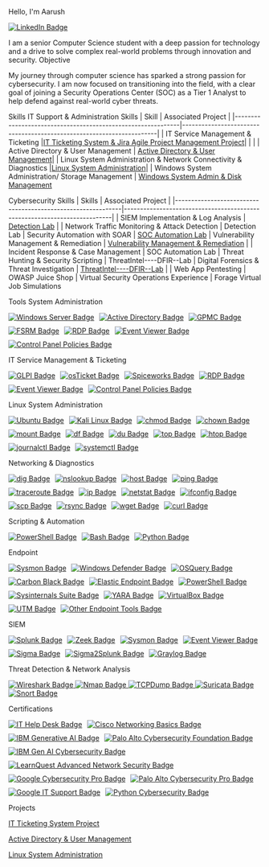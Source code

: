 Hello, I'm Aarush

<a href="https://www.linkedin.com/in/aarush-nepali-391320329/" target="_blank">
  <img src="https://img.shields.io/badge/-LinkedIn-blue?style=flat-square&logo=linkedin&logoColor=white" alt="LinkedIn Badge"/>
</a>

I am a senior Computer Science student with a deep passion for technology and a drive to solve complex real-world problems through innovation and security.
Objective

My journey through computer science has sparked a strong passion for cybersecurity. I am now focused on transitioning into the field, with a clear goal of joining a Security Operations Center (SOC) as a Tier 1 Analyst to help defend against real-world cyber threats.

Skills
IT Support & Administration Skills
| Skill                                                       | Associated Project                                                   | 
|-------------------------------------------------------------|----------------------------------------------------------------------|
| IT Service Management & Ticketing                           |<a href="https://github.com/ohhno961/IT-Ticketing-System-Project">IT Ticketing System & Jira Agile Project Management Project</a>|
|                                                             |
| Active Directory & User Management         | <a href="https://github.com/ohhno961/Active-Directory-User-Management">Active Directory & User Management</a>| 
| Linux System Administration & Network Connectivity & Diagnostics                               |<a href="https://github.com/ohhno961/Linux--System--Administration----Network--Diagnostics-Projects">Linux System Administration</a>|
| Windows System Administration/ Storage Management           | <a href="https://github.com/ohhno961/Windows-System-Administration-Storage-Management" target="_blank">Windows System Admin & Disk Management</a>


Cybersecurity Skills
| Skills                                                      | Associated Project                                                       |
|-------------------------------------------------------------|--------------------------------------------------------------------------|
| SIEM Implementation & Log Analysis                          | <a href="https://github.com/ohhno961/Detection---Lab/tree/main/SIEM%20Implementation%20%26%20Log%20Analysis">Detection Lab</a> |
| Network Traffic Monitoring & Attack Detection               | Detection Lab
| Security Automation with SOAR                               | <a href="https://github.com/ohhno961/SOC--Automation--Lab/tree/main/Security-%20Automation-%20with-%20SOAR" target="_blank">SOC Automation Lab</a>
| Vulnerability Management & Remediation                      | <a href="https://github.com/ohhno961/Vulnerability-Management-Remediation" target="_blank" rel="noopener noreferrer">Vulnerability Management & Remediation</a>                                      |
| Incident Response & Case Management                         | SOC Automation Lab
| Threat Hunting & Security Scripting                         | ThreatIntel----DFIR--Lab
| Digital Forensics & Threat Investigation                    | <a href="https://github.com/ohhno961/ThreatIntel----DFIR--Lab/tree/main/Digital%20Forensics%20%26%20Threat%20Investigation">ThreatIntel----DFIR--Lab</a> |
| Web App Pentesting                                          | OWASP Juice Shop
| Virtual Security Operations Experience                      | Forage Virtual Job Simulations   






Tools
System Administration
<div style="display: flex; flex-wrap: wrap; gap: 10px;">

  <!-- Windows Server Badge -->
  <a href="https://learn.microsoft.com/en-us/windows-server/" target="_blank" rel="noopener noreferrer">
    <img src="https://img.shields.io/badge/Windows%20Server-Infrastructure%20Management-blue" alt="Windows Server Badge">
  </a>

  <!-- Active Directory (AD) Badge -->
  <a href="https://learn.microsoft.com/en-us/windows-server/identity/active-directory-domain-services/" target="_blank" rel="noopener noreferrer">
    <img src="https://img.shields.io/badge/Active%20Directory-User%20%26%20Access%20Management-blueviolet" alt="Active Directory Badge">
  </a>

  <!-- Group Policy Management Console (GPMC) Badge -->
  <a href="https://learn.microsoft.com/en-us/windows-server/administration/windows-commands/gpmc" target="_blank" rel="noopener noreferrer">
    <img src="https://img.shields.io/badge/GPMC-Group%20Policy%20Management-teal" alt="GPMC Badge">
  </a>

  <!-- File Server Resource Manager (FSRM) Badge -->
  <a href="https://learn.microsoft.com/en-us/windows-server/storage/fsrm/file-server-resource-manager" target="_blank" rel="noopener noreferrer">
    <img src="https://img.shields.io/badge/FSRM-Quota%20%7C%20Screening%20%7C%20Storage%20Monitoring-darkgreen" alt="FSRM Badge">
  </a>

  <!-- Remote Desktop (RDP) Badge -->
  <a href="https://learn.microsoft.com/en-us/windows-server/remote/remote-desktop-services/welcome-to-rds" target="_blank" rel="noopener noreferrer">
    <img src="https://img.shields.io/badge/RDP-Remote%20Desktop%20Access-orange" alt="RDP Badge">
  </a>

  <!-- Event Viewer (again) Badge -->
  <a href="https://learn.microsoft.com/en-us/windows/security/threat-protection/auditing/event-viewer" target="_blank" rel="noopener noreferrer">
    <img src="https://img.shields.io/badge/Event%20Viewer-Windows%20Event%20Logs-lightgrey" alt="Event Viewer Badge">
  </a>

  <!-- Control Panel Access Policies Badge -->
  <a href="https://learn.microsoft.com/en-us/windows/security/threat-protection/security-policy-settings/restrict-access-to-control-panel-and-settings" target="_blank" rel="noopener noreferrer">
    <img src="https://img.shields.io/badge/Control%20Panel%20Policies-Access%20Restriction%20%7C%20Security-red" alt="Control Panel Policies Badge">
  </a>

</div>

IT Service Management & Ticketing
<div style="display: flex; flex-wrap: wrap; gap: 10px;">

  <!-- GLPI Badge -->
  <a href="https://glpi-project.org/" target="_blank" rel="noopener noreferrer">
    <img src="https://img.shields.io/badge/GLPI-Open%20Source%20ITSM-blue" alt="GLPI Badge">
  </a>

  <!-- osTicket Badge -->
  <a href="https://osticket.com/" target="_blank" rel="noopener noreferrer">
    <img src="https://img.shields.io/badge/osTicket-Lightweight%20Ticketing-orange" alt="osTicket Badge">
  </a>

  <!-- Spiceworks Badge -->
  <a href="https://www.spiceworks.com/it-tools/help-desk/" target="_blank" rel="noopener noreferrer">
    <img src="https://img.shields.io/badge/Spiceworks-AD%20Integrated%20Helpdesk-lightgrey" alt="Spiceworks Badge">
  </a>

  <!-- Remote Desktop (RDP) Badge -->
  <a href="https://learn.microsoft.com/en-us/windows-server/remote/remote-desktop-services/welcome-to-rds" target="_blank" rel="noopener noreferrer">
    <img src="https://img.shields.io/badge/RDP-Remote%20Support%20Access-green" alt="RDP Badge">
  </a>

  <!-- Event Viewer Badge -->
  <a href="https://learn.microsoft.com/en-us/windows/security/threat-protection/auditing/event-viewer" target="_blank" rel="noopener noreferrer">
    <img src="https://img.shields.io/badge/Event%20Viewer-Diagnostics%20%26%20Troubleshooting-lightblue" alt="Event Viewer Badge">
  </a>

  <!-- Control Panel Access Policies Badge -->
  <a href="https://learn.microsoft.com/en-us/windows/security/threat-protection/security-policy-settings/restrict-access-to-control-panel-and-settings" target="_blank" rel="noopener noreferrer">
    <img src="https://img.shields.io/badge/Control%20Panel%20Policies-Access%20Restriction-red" alt="Control Panel Policies Badge">
  </a>

</div>

Linux System Administration

<div style="display: flex; flex-wrap: wrap; gap: 10px;">

  <!-- Ubuntu Badge -->
  <a href="https://ubuntu.com/server/docs" target="_blank" rel="noopener noreferrer">
    <img src="https://img.shields.io/badge/Ubuntu-User%20%26%20Group%20Management-E95420" alt="Ubuntu Badge">
  </a>

  <!-- Kali Linux Badge -->
  <a href="https://www.kali.org/docs/" target="_blank" rel="noopener noreferrer">
    <img src="https://img.shields.io/badge/Kali%20Linux-CLI%20%7C%20Privilege%20Ops-557C94" alt="Kali Linux Badge">
  </a>

  <!-- chmod Badge -->
  <a href="https://man7.org/linux/man-pages/man1/chmod.1.html" target="_blank" rel="noopener noreferrer">
    <img src="https://img.shields.io/badge/chmod-File%20Permissions-darkgreen" alt="chmod Badge">
  </a>

  <!-- chown Badge -->
  <a href="https://man7.org/linux/man-pages/man1/chown.1.html" target="_blank" rel="noopener noreferrer">
    <img src="https://img.shields.io/badge/chown-File%20Ownership-green" alt="chown Badge">
  </a>

  <!-- mount Badge -->
  <a href="https://man7.org/linux/man-pages/man8/mount.8.html" target="_blank" rel="noopener noreferrer">
    <img src="https://img.shields.io/badge/mount-Device%20%7C%20File%20System%20Mounting-blue" alt="mount Badge">
  </a>

  <!-- df Badge -->
  <a href="https://man7.org/linux/man-pages/man1/df.1.html" target="_blank" rel="noopener noreferrer">
    <img src="https://img.shields.io/badge/df-Disk%20Usage%20Summary-lightblue" alt="df Badge">
  </a>

  <!-- du Badge -->
  <a href="https://man7.org/linux/man-pages/man1/du.1.html" target="_blank" rel="noopener noreferrer">
    <img src="https://img.shields.io/badge/du-Directory%20Space%20Usage-blueviolet" alt="du Badge">
  </a>

  <!-- top Badge -->
  <a href="https://man7.org/linux/man-pages/man1/top.1.html" target="_blank" rel="noopener noreferrer">
    <img src="https://img.shields.io/badge/top-Process%20Monitoring-lightgreen" alt="top Badge">
  </a>

  <!-- htop Badge -->
  <a href="https://htop.dev/" target="_blank" rel="noopener noreferrer">
    <img src="https://img.shields.io/badge/htop-Interactive%20System%20Monitor-yellowgreen" alt="htop Badge">
  </a>

  <!-- journalctl Badge -->
  <a href="https://man7.org/linux/man-pages/man1/journalctl.1.html" target="_blank" rel="noopener noreferrer">
    <img src="https://img.shields.io/badge/journalctl-Systemd%20Log%20Viewer-gray" alt="journalctl Badge">
  </a>

  <!-- systemctl Badge -->
  <a href="https://man7.org/linux/man-pages/man1/systemctl.1.html" target="_blank" rel="noopener noreferrer">
    <img src="https://img.shields.io/badge/systemctl-Service%20%7C%20Daemon%20Control-9cf" alt="systemctl Badge">
  </a>

</div>

Networking & Diagnostics

<div style="display: flex; flex-wrap: wrap; gap: 10px;">

  <!-- dig Badge -->
  <a href="https://man7.org/linux/man-pages/man1/dig.1.html" target="_blank" rel="noopener noreferrer">
    <img src="https://img.shields.io/badge/dig-DNS%20Query%20Tool-blue" alt="dig Badge">
  </a>

  <!-- nslookup Badge -->
  <a href="https://man7.org/linux/man-pages/man1/nslookup.1.html" target="_blank" rel="noopener noreferrer">
    <img src="https://img.shields.io/badge/nslookup-DNS%20Resolver-orange" alt="nslookup Badge">
  </a>

  <!-- host Badge -->
  <a href="https://man7.org/linux/man-pages/man1/host.1.html" target="_blank" rel="noopener noreferrer">
    <img src="https://img.shields.io/badge/host-DNS%20Lookup%20Tool-lightgrey" alt="host Badge">
  </a>

  <!-- ping Badge -->
  <a href="https://man7.org/linux/man-pages/man8/ping.8.html" target="_blank" rel="noopener noreferrer">
    <img src="https://img.shields.io/badge/ping-ICMP%20Reachability-green" alt="ping Badge">
  </a>

  <!-- traceroute Badge -->
  <a href="https://man7.org/linux/man-pages/man8/traceroute.8.html" target="_blank" rel="noopener noreferrer">
    <img src="https://img.shields.io/badge/traceroute-Network%20Path%20Mapping-yellow" alt="traceroute Badge">
  </a>

  <!-- ip Badge -->
  <a href="https://man7.org/linux/man-pages/man8/ip.8.html" target="_blank" rel="noopener noreferrer">
    <img src="https://img.shields.io/badge/ip-Network%20Interfaces%20%7C%20Routes-blueviolet" alt="ip Badge">
  </a>

  <!-- netstat Badge -->
  <a href="https://man7.org/linux/man-pages/man8/netstat.8.html" target="_blank" rel="noopener noreferrer">
    <img src="https://img.shields.io/badge/netstat-Port%20%26%20Connection%20Info-red" alt="netstat Badge">
  </a>

  <!-- ifconfig Badge -->
  <a href="https://man7.org/linux/man-pages/man8/ifconfig.8.html" target="_blank" rel="noopener noreferrer">
    <img src="https://img.shields.io/badge/ifconfig-Network%20Interface%20Config-cyan" alt="ifconfig Badge">
  </a>

  <!-- scp Badge -->
  <a href="https://man7.org/linux/man-pages/man1/scp.1.html" target="_blank" rel="noopener noreferrer">
    <img src="https://img.shields.io/badge/scp-Secure%20File%20Transfer-darkgreen" alt="scp Badge">
  </a>

  <!-- rsync Badge -->
  <a href="https://man7.org/linux/man-pages/man1/rsync.1.html" target="_blank" rel="noopener noreferrer">
    <img src="https://img.shields.io/badge/rsync-Efficient%20File%20Sync-lightgreen" alt="rsync Badge">
  </a>

  <!-- wget Badge -->
<a href="https://man7.org/linux/man-pages/man1/wget.1.html" target="_blank" rel="noopener noreferrer">
  <img src="https://img.shields.io/badge/wget-Downloader-blue" alt="wget Badge">
</a>


  <!-- curl Badge -->
  <a href="https://curl.se/docs/" target="_blank" rel="noopener noreferrer">
    <img src="https://img.shields.io/badge/curl-HTTP%2FS%20Request%20Tool-007acc" alt="curl Badge">
  </a>

</div>

Scripting & Automation 

<div style="display: flex; flex-wrap: wrap; gap: 10px;">

  <!-- PowerShell Badge -->
  <a href="https://learn.microsoft.com/en-us/powershell/" target="_blank" rel="noopener noreferrer">
    <img src="https://img.shields.io/badge/PowerShell-AD%20Automation-blue" alt="PowerShell Badge">
  </a>

  <!-- Bash Badge -->
  <a href="https://www.gnu.org/software/bash/manual/bash.html" target="_blank" rel="noopener noreferrer">
    <img src="https://img.shields.io/badge/Bash-Linux%20Scripting-yellow" alt="Bash Badge">
  </a>

  <!-- Python Badge -->
  <a href="https://www.python.org/doc/" target="_blank" rel="noopener noreferrer">
    <img src="https://img.shields.io/badge/Python-Log%20Parsing%20%26%20Automation-green" alt="Python Badge">
  </a>

</div>

  
Endpoint
<div style="display: flex; flex-wrap: wrap; gap: 10px;">

  <!-- Sysmon Badge -->
  <a href="https://learn.microsoft.com/en-us/sysinternals/downloads/sysmon" target="_blank" rel="noopener noreferrer">
    <img src="https://img.shields.io/badge/Sysmon-Windows%20Endpoint%20Monitoring-orange" alt="Sysmon Badge">
  </a>

  <!-- Windows Defender Badge -->
  <a href="https://learn.microsoft.com/en-us/microsoft-365/security/defender-endpoint/microsoft-defender-endpoint?view=o365-worldwide" target="_blank" rel="noopener noreferrer">
    <img src="https://img.shields.io/badge/Windows%20Defender-EDR%20%26%20Antivirus-brightgreen" alt="Windows Defender Badge">
  </a>

  <!-- OSQuery Badge -->
  <a href="https://osquery.io/" target="_blank" rel="noopener noreferrer">
    <img src="https://img.shields.io/badge/OSQuery-Endpoint%20Visibility-blue" alt="OSQuery Badge">
  </a>

  <!-- Carbon Black Badge -->
  <a href="https://www.vmware.com/products/carbon-black-cloud.html" target="_blank" rel="noopener noreferrer">
    <img src="https://img.shields.io/badge/Carbon%20Black-Endpoint%20Detection%20%26%20Response-red" alt="Carbon Black Badge">
  </a>

  <!-- Elastic Endpoint Badge -->
  <a href="https://www.elastic.co/endpoint-security" target="_blank" rel="noopener noreferrer">
    <img src="https://img.shields.io/badge/Elastic%20Endpoint-Protection-purple" alt="Elastic Endpoint Badge">
  </a>

  <!-- PowerShell Badge -->
  <a href="https://learn.microsoft.com/en-us/powershell/" target="_blank" rel="noopener noreferrer">
    <img src="https://img.shields.io/badge/PowerShell-Endpoint%20Automation-blue" alt="PowerShell Badge">
  </a>

  <!-- Sysinternals Suite Badge -->
  <a href="https://docs.microsoft.com/en-us/sysinternals/downloads/" target="_blank" rel="noopener noreferrer">
    <img src="https://img.shields.io/badge/Sysinternals-Advanced%20Windows%20Tools-yellow" alt="Sysinternals Suite Badge">
  </a>

  <!-- YARA Badge -->
  <a href="https://virustotal.github.io/yara/" target="_blank" rel="noopener noreferrer">
    <img src="https://img.shields.io/badge/YARA-Malware%20Detection-red" alt="YARA Badge">
  </a>

  <!-- VirtualBox Badge -->
  <a href="https://www.virtualbox.org/" target="_blank" rel="noopener noreferrer">
    <img src="https://img.shields.io/badge/VirtualBox-Oracle%20VM%20Platform-lightblue" alt="VirtualBox Badge">
  </a>

  <!-- UTM for macOS Badge -->
  <a href="https://mac.getutm.app/" target="_blank" rel="noopener noreferrer">
    <img src="https://img.shields.io/badge/UTM-macOS%20Virtualization-blueviolet" alt="UTM Badge">
  </a>

  <!-- Other Endpoint Tools Badge -->
  <a href="#" target="_blank" rel="noopener noreferrer">
    <img src="https://img.shields.io/badge/Other-Endpoint%20Tools-lightgrey" alt="Other Endpoint Tools Badge">
  </a>

</div>

 
SIEM
<div style="display: flex; flex-wrap: wrap; gap: 10px;">

  <!-- Splunk Badge -->
  <a href="https://www.splunk.com/" target="_blank" rel="noopener noreferrer">
    <img src="https://img.shields.io/badge/Splunk-Log%20Parsing%20%7C%20Correlation%20%7C%20Dashboard-blue" alt="Splunk Badge">
  </a>

  <!-- Zeek (Bro) Badge -->
  <a href="https://zeek.org/" target="_blank" rel="noopener noreferrer">
    <img src="https://img.shields.io/badge/Zeek-Network%20Monitoring-yellow" alt="Zeek Badge">
  </a>

  <!-- Sysmon Badge -->
  <a href="https://learn.microsoft.com/en-us/sysinternals/downloads/sysmon" target="_blank" rel="noopener noreferrer">
    <img src="https://img.shields.io/badge/Sysmon-Windows%20Event%20Logging-orange" alt="Sysmon Badge">
  </a>

  <!-- Event Viewer Badge -->
  <a href="https://learn.microsoft.com/en-us/windows/security/threat-protection/auditing/event-viewer" target="_blank" rel="noopener noreferrer">
    <img src="https://img.shields.io/badge/Event%20Viewer-Native%20Windows%20Log%20Viewer-lightgrey" alt="Event Viewer Badge">
  </a>

  <!-- Sigma Badge -->
  <a href="https://sigmahq.io/" target="_blank" rel="noopener noreferrer">
    <img src="https://img.shields.io/badge/Sigma-Detection%20Rules-green" alt="Sigma Badge">
  </a>

  <!-- Sigma2Splunk Badge -->
  <a href="https://github.com/SigmaHQ/sigma/wiki/Sigma2Splunk" target="_blank" rel="noopener noreferrer">
    <img src="https://img.shields.io/badge/Sigma2Splunk-Rule%20Translation-brightgreen" alt="Sigma2Splunk Badge">
  </a>

  <!-- Graylog Badge -->
  <a href="https://www.graylog.org/" target="_blank" rel="noopener noreferrer">
    <img src="https://img.shields.io/badge/Graylog-Log%20Aggregation%20%7C%20Alerting-purple" alt="Graylog Badge">
  </a>

</div>


Threat Detection & Network Analysis
<!-- Wireshark Badge -->
<a href="https://www.wireshark.org/" target="_blank" rel="noopener noreferrer">
  <img src="https://img.shields.io/badge/Wireshark-Deep%20Packet%20Inspection-blueviolet" alt="Wireshark Badge">
</a>

<!-- Nmap Badge -->
<a href="https://nmap.org/" target="_blank" rel="noopener noreferrer">
  <img src="https://img.shields.io/badge/Nmap-Port%20Scanning%20%7C%20Network%20Discovery-darkblue" alt="Nmap Badge">
</a>

<!-- TCPDump Badge -->
<a href="https://www.tcpdump.org/" target="_blank" rel="noopener noreferrer">
  <img src="https://img.shields.io/badge/TCPDump-CLI%20Packet%20Capture-lightgrey" alt="TCPDump Badge">
</a>

<!-- Suricata Badge -->
<a href="https://suricata.io/" target="_blank" rel="noopener noreferrer">
  <img src="https://img.shields.io/badge/Suricata-Network%20IDS%20%7C%20Detection%20Lab%20%2F%20THM-red" alt="Suricata Badge">
</a>

<!-- Snort Badge -->
<a href="https://www.snort.org/" target="_blank" rel="noopener noreferrer">
  <img src="https://img.shields.io/badge/Snort-Network%20Intrusion%20Detection-pink" alt="Snort Badge">
</a>

  
Certifications

<div style="display: flex; flex-wrap: wrap; gap: 10px;">

  <!-- IT Help Desk for Beginners - LinkedIn -->
 <a href="https://www.linkedin.com/learning/certificates/153baf873ee2579fb91f2f9789607f330639eb36dd0b09bda06b100032c06146?accountId=51086649&u=51086649&success=true&authUUID=72rJXvS9QaKaUkY3tkpfBg%3D%3D" target="_blank" rel="noopener noreferrer">
  <img src="https://img.shields.io/badge/IT%20Help%20Desk-LinkedIn-blue" alt="IT Help Desk Badge">
</a>

  <!-- Networking Basics - Cisco -->
 <a href="https://www.credly.com/badges/063ab700-88ac-4420-bf8f-cf69d6d0c779/linked_in_profile" target="_blank" rel="noopener noreferrer">
  <img src="https://img.shields.io/badge/Networking%20Basics-Cisco-red" alt="Cisco Networking Basics Badge">
</a>

  <!-- Generative AI: Intro and Applications - IBM -->
 <a href="https://www.coursera.org/account/accomplishments/verify/D95WDD5H19A7" target="_blank" rel="noopener noreferrer">
  <img src="https://img.shields.io/badge/Generative%20AI-IBM-lightblue" alt="IBM Generative AI Badge">
</a>

  <!-- Palo Alto Cybersecurity Foundation -->
 <a href="https://www.coursera.org/account/accomplishments/verify/Q7QY2XLIULY4" target="_blank" rel="noopener noreferrer">
  <img src="https://img.shields.io/badge/Palo%20Alto-Cybersecurity%20Foundation-orange" alt="Palo Alto Cybersecurity Foundation Badge">
</a>


  <!-- IBM Gen AI for Cybersecurity Professionals -->
  <a href="https://www.coursera.org/account/accomplishments/specialization/RJT9X9OM4245" target="_blank" rel="noopener noreferrer">
  <img src="https://img.shields.io/badge/IBM-Gen%20AI%20Cybersecurity-green" alt="IBM Gen AI Cybersecurity Badge">
</a>

  <!-- Advanced Network Security - LearnQuest -->
 <a href="https://www.learnquest.com/certifications/advanced-network-security" target="_blank" rel="noopener noreferrer">
  <img src="https://img.shields.io/badge/Advanced%20Network%20Security-LearnQuest-purple" alt="LearnQuest Advanced Network Security Badge">
</a>


  <!-- Google Cybersecurity Professional Certificate -->
  <a href="https://www.coursera.org/professional-certificates/google-cybersecurity" target="_blank" rel="noopener noreferrer">
    <img src="https://img.shields.io/badge/Google-Cybersecurity%20Professional-red" alt="Google Cybersecurity Pro Badge">
  </a>

  <!-- Palo Alto Networks Cybersecurity Professional Certificate -->
  <a href="https://www.paloaltonetworks.com/services/education/cybersecurity-professional-certification" target="_blank" rel="noopener noreferrer">
    <img src="https://img.shields.io/badge/Palo%20Alto-Cybersecurity%20Professional-orange" alt="Palo Alto Cybersecurity Pro Badge">
  </a>

  <!-- Google IT Support Professional Certificate -->
  <a href="https://www.coursera.org/professional-certificates/google-it-support" target="_blank" rel="noopener noreferrer">
    <img src="https://img.shields.io/badge/Google-IT%20Support-blue" alt="Google IT Support Badge">
  </a>

  <!-- Python for Cybersecurity Specialization -->
  <a href="https://www.coursera.org/specializations/python-for-cybersecurity" target="_blank" rel="noopener noreferrer">
    <img src="https://img.shields.io/badge/Python-Cybersecurity%20Specialization-yellow" alt="Python Cybersecurity Badge">
  </a>

</div>


    
Projects

<a href="https://github.com/ohhno961/IT-Ticketing-System-Project">IT Ticketing System Project</a>

<a href="https://github.com/ohhno961/Active-Directory-User-Management">Active Directory & User Management</a>

<a href="https://github.com/ohhno961/Linux--System--Administration----Network--Diagnostics-Projects">Linux System Administration</a>
